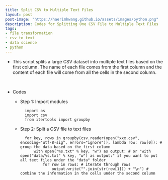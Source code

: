```yaml
---
title: Split CSV to Multiple Text Files
layout: post
post-image: "https://haerimhwang.github.io/assets/images/python.png"
description: Codes for Splitting One CSV File to Multiple Text Files
tags:
- file transformation
- csv to text
- data science
- python
---
```


* This script splits a large CSV dataset into multiple text files based on the first column. The name of each file comes from the first column and the content of each file will come from all the cells in the second column.  
<br>      

* Codes
    
    * Step 1: Import modules
        
            import os
            import csv 
            from itertools import groupby
      
        
    * Step 2: Split a CSV file to text files
        
            for key, rows in groupby(csv.reader(open("xxx.csv", encoding="utf-8-sig", errors="ignore")), lambda row: row[0]): # group the data based on the first column 
                with open("%s.txt" % key, "w") as output: # or "with open("data/%s.txt" % key, "w") as output:" if you want to put all text files under the "data" folder
                    for row in rows: # iterate through rows            
                        output.write("".join(str(row[1])) + "\n") # combine the information in the cells under the second column
            
